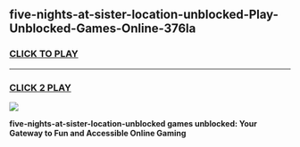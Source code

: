 
## five-nights-at-sister-location-unblocked-Play-Unblocked-Games-Online-376la
<h3>
<a href="https://premium76.site?title=five-nights-at-sister-location-unblocked&ref=25A">CLICK TO PLAY</a></h3>
<hr>

<h3>
<a href="https://premium76.site?title=five-nights-at-sister-location-unblocked&ref=25A">CLICK 2 PLAY</a>
  
</h3>

<a href="https://premium76.site?title=five-nights-at-sister-location-unblocked&ref=25A"><img src="https://clearcache.store/games.png"></a>


**five-nights-at-sister-location-unblocked games unblocked: Your Gateway to Fun and Accessible Online Gaming**
